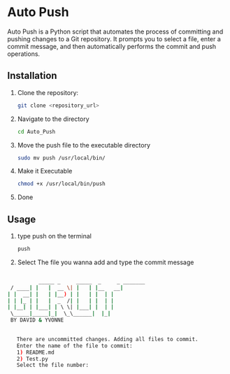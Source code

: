 # Auto Push

Auto Push is a Python script that automates the process of committing and pushing changes to a Git repository. It prompts you to select a file, enter a commit message, and then automatically performs the commit and push operations.

## Installation

1. Clone the repository:

   ```bash
   git clone <repository_url>
2. Navigate to the directory

    ```bash
    cd Auto_Push

3. Move the push file to the executable directory

    ```bash
    sudo mv push /usr/local/bin/

4. Make it Executable

    ```bash
    chmod +x /usr/local/bin/push

5. Done

## Usage

1. type push on the terminal

    ```bash
    push

2. Select The file you wanna add and type the commit message

 ```bash

           _____ _     _____  _     _ _______ 
  / ____| |   |  __ \| |   | |__   __|
 | |  __| |   | |__) | |   | |  | |   
 | | |_ | |   |  _  /| |   | |  | |   
 | |__| | |___| | \ \| |___| |  | |   
  \_____|_____|_|  \_\______|  |_|   
  BY DAVID & YVONNE
                                             

    There are uncommitted changes. Adding all files to commit.
    Enter the name of the file to commit:
    1) README.md
    2) Test.py
    Select the file number: 



    
